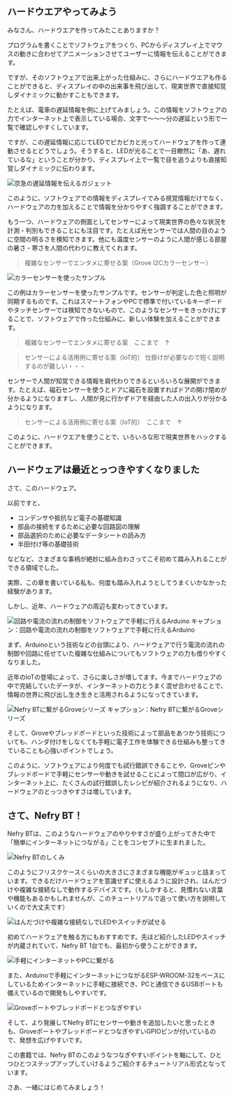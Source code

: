 ## ハードウエアやってみよう

みなさん、ハードウエアを作ってみたことありますか？

プログラムを書くことでソフトウェアをつくり、PCからディスプレイ上でマウスの動きに合わせてアニメーションさせてユーザーに情報を伝えることができます。

ですが、そのソフトウェアで出来上がった仕組みに、さらにハードウエアも作ることができると、ディスプレイの中の出来事を飛び出して、現実世界で直接知覚しダイナミックに動かすこともできます。

たとえば、電車の遅延情報を例に上げてみましょう。この情報をソフトウェアの力でインターネット上で表示している場合、文字で～～～分の遅延という形で一覧で確認しやすくしています。

ですが、この遅延情報に応じてLEDでピカピカと光ってハードウェアを作って連動させるとどうでしょう。そうすると、LEDが光ることで一目瞭然に「あ、遅れているな」ということが分かり、ディスプレイ上で一覧で目を追うよりも直接知覚しダイナミックに伝わります。

![京急の遅延情報を伝えるガジェット](00start_01.jpg)

このように、ソフトウェアでの情報をディスプレイでみる視覚情報だけでなく、ハードウェアの力を加えることで情報を分かりやすく強調することができます。

もう一つ、ハードウェアの側面としてセンサーによって現実世界の色々な状況を計測・判別もできることにも注目です。たとえば光センサーでは人間の目のように空間の明るさを検知できます。他にも温度センサーのように人間が感じる部屋の暑さ・寒さを人間の代わりに教えてくれます。

> 複雑なセンサーでエンタメに寄せる案（Grove I2Cカラーセンサー）

![カラーセンサーを使ったサンプル](00start_02.jpg)

この例はカラーセンサーを使ったサンプルです。センサーが判定した色と照明が同期するものです。これはスマートフォンやPCで標準で付いているキーボードやタッチセンサーでは検知できないもので、このようなセンサーをきっかけにすることで、ソフトウェアで作った仕組みに、新しい体験を加えることができます。

> 複雑なセンサーでエンタメに寄せる案　ここまで　↑

> センサーによる活用例に寄せる案（IoT的）
> 仕掛けが必要なので短く説明するのが難しい・・・

センサーで人間が知覚できる情報を肩代わりできるといろいろな展開ができます。たとえば、磁石センサーを使うとドアに磁石を設置すればドアの開け閉めが分かるようになりますし、人間が見に行かずドアを経由した人の出入りが分かるようになります。

> センサーによる活用例に寄せる案（IoT的）　ここまで　↑

このように、ハードウエアを使うことで、いろいろな形で現実世界をハックすることができます。

## ハードウェアは最近とっつきやすくなりました

さて、このハードウェア。

以前ですと、

* コンデンサや抵抗など電子の基礎知識
* 部品の接続をするために必要な回路図の理解
* 部品選択のために必要なデータシートの読み方
* 半田付け等の基礎技術

などなど、さまざまな事柄が絶妙に組み合わさってこそ初めて踏み入れることができる領域でした。

実際、この章を書いている私も、何度も踏み入れようとしてうまくいかなかった経験があります。

しかし、近年、ハードウェアの周辺も変わってきています。

![回路や電流の流れの制御をソフトウェアで手軽に行えるArduino](00start_03.jpg)
キャプション：回路や電流の流れの制御をソフトウェアで手軽に行えるArduino

まず、Arduinoという技術などの台頭により、ハードウェアで行う電流の流れの制御や回路に任せていた複雑な仕組みについてもソフトウェアの力も借りやすくなりました。

近年のIoTの登場によって、さらに楽しさが増してます。今までハードウェアの中で完結していたデータが、インターネットの力とうまく混ぜ合わせることで、情報の世界に飛び出し生き生きと活用されるようになってきています。

![Nefry BTに繋がるGroveシリーズ](00start_04.jpg)
キャプション：Nefry BTに繋がるGroveシリーズ

そして、Groveやブレッドボードといった技術によって部品をあつかう技術についても、ハンダ付けをしなくても手軽に電子工作を体験できる仕組みも整ってきていることも心強いポイントでしょう。

このように、ソフトウェアにより何度でも試行錯誤できることや、Groveピンやブレッドボードで手軽にセンサーや動きを試せることによって間口が広がり、インターネット上に、たくさんの試行錯誤したレシピが紹介されるようになり、ハードウェアのとっつきやすさは増しています。

## さて、Nefry BT！

Nefry BTは、このようなハードウェアのやりやすさが盛り上がってきた中で「簡単にインターネットにつながる」ことをコンセプトに生まれました。

![Nefry BTのしくみ](00start_05.png)

このようにフリスクケースくらいの大きさにさまざまな機能がギュッと詰まっています。できるだけハードウェアを意識せずに使えるように設計され、はんだづけや複雑な接続なしで動作するデバイスです。（もしかすると、見慣れない言葉や機能もあるかもしれませんが、このチュートリアルで追って使い方を説明していくので大丈夫です）

![はんだづけや複雑な接続なしでLEDやスイッチが試せる](00start_06.png)

初めてハードウェアを触る方にもおすすめです。先ほど紹介したLEDやスイッチが内蔵されていて、Nefry BT 1台でも、最初から使うことができます。

![手軽にインターネットやPCに繋がる](00start_07.png)

また、Arduinoで手軽にインターネットにつながるESP-WROOM-32をベースにしているためインターネットに手軽に接続でき、PCと通信できるUSBポートも備えているので開発もしやすいです。

![Groveポートやブレッドボードとつなぎやすい](00start_08.png)

そして、より発展してNefry BTにセンサーや動きを追加したいと思ったときも、GroveポートやブレッドボードとつなぎやすいGPIOピンが付いているので、発想を広げやすいです。

この書籍では、Nefry BTのこのようなつなぎやすいポイントを軸にして、ひとつひとつステップアップしていけるようご紹介するチュートリアル形式となっています。

さあ、一緒にはじめてみましょう！